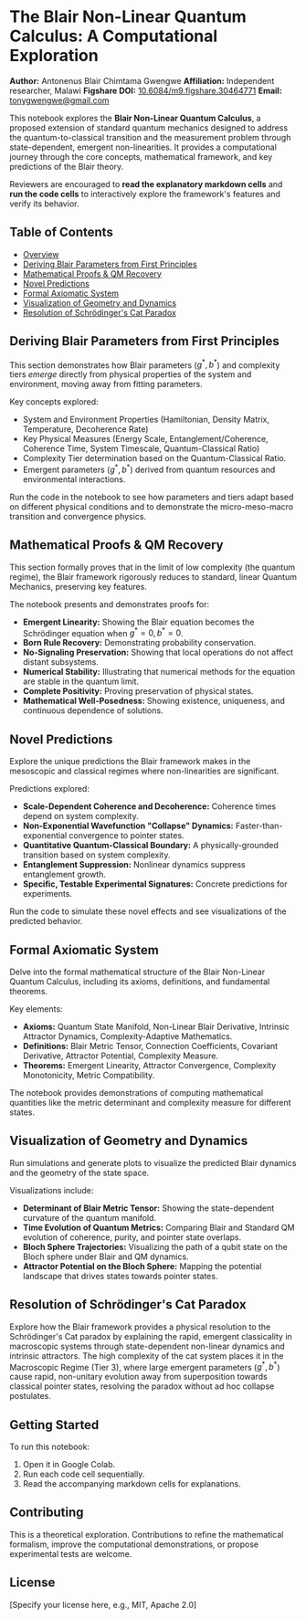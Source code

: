 # The Blair Non-Linear Quantum Calculus: A Computational Exploration

**Author:** Antonenus Blair Chimtama Gwengwe
**Affiliation:** Independent researcher, Malawi
**Figshare DOI:** [10.6084/m9.figshare.30464771](https://doi.org/10.6084/m9.figshare.30464771)
**Email:** tonygwengwe@gmail.com

This notebook explores the **Blair Non-Linear Quantum Calculus**, a proposed extension of standard quantum mechanics designed to address the quantum-to-classical transition and the measurement problem through state-dependent, emergent non-linearities. It provides a computational journey through the core concepts, mathematical framework, and key predictions of the Blair theory.

Reviewers are encouraged to **read the explanatory markdown cells** and **run the code cells** to interactively explore the framework's features and verify its behavior.

## Table of Contents

- [Overview](#the-blair-non-linear-quantum-calculus-a-computational-exploration)
- [Deriving Blair Parameters from First Principles](#deriving-blair-parameters-from-first-principles)
- [Mathematical Proofs & QM Recovery](#mathematical-proofs--qm-recovery)
- [Novel Predictions](#novel-predictions)
- [Formal Axiomatic System](#formal-axiomatic-system)
- [Visualization of Geometry and Dynamics](#visualization-of-geometry-and-dynamics)
- [Resolution of Schrödinger's Cat Paradox](#resolution-of-schrödingers-cat-paradox)

## Deriving Blair Parameters from First Principles

This section demonstrates how Blair parameters ($g^*, b^*$) and complexity tiers *emerge* directly from physical properties of the system and environment, moving away from fitting parameters.

Key concepts explored:
- System and Environment Properties (Hamiltonian, Density Matrix, Temperature, Decoherence Rate)
- Key Physical Measures (Energy Scale, Entanglement/Coherence, Coherence Time, System Timescale, Quantum-Classical Ratio)
- Complexity Tier determination based on the Quantum-Classical Ratio.
- Emergent parameters ($g^*, b^*$) derived from quantum resources and environmental interactions.

Run the code in the notebook to see how parameters and tiers adapt based on different physical conditions and to demonstrate the micro-meso-macro transition and convergence physics.

## Mathematical Proofs & QM Recovery

This section formally proves that in the limit of low complexity (the quantum regime), the Blair framework rigorously reduces to standard, linear Quantum Mechanics, preserving key features.

The notebook presents and demonstrates proofs for:
- **Emergent Linearity:** Showing the Blair equation becomes the Schrödinger equation when $g^*=0, b^*=0$.
- **Born Rule Recovery:** Demonstrating probability conservation.
- **No-Signaling Preservation:** Showing that local operations do not affect distant subsystems.
- **Numerical Stability:** Illustrating that numerical methods for the equation are stable in the quantum limit.
- **Complete Positivity:** Proving preservation of physical states.
- **Mathematical Well-Posedness:** Showing existence, uniqueness, and continuous dependence of solutions.

## Novel Predictions

Explore the unique predictions the Blair framework makes in the mesoscopic and classical regimes where non-linearities are significant.

Predictions explored:
- **Scale-Dependent Coherence and Decoherence:** Coherence times depend on system complexity.
- **Non-Exponential Wavefunction "Collapse" Dynamics:** Faster-than-exponential convergence to pointer states.
- **Quantitative Quantum-Classical Boundary:** A physically-grounded transition based on system complexity.
- **Entanglement Suppression:** Nonlinear dynamics suppress entanglement growth.
- **Specific, Testable Experimental Signatures:** Concrete predictions for experiments.

Run the code to simulate these novel effects and see visualizations of the predicted behavior.

## Formal Axiomatic System

Delve into the formal mathematical structure of the Blair Non-Linear Quantum Calculus, including its axioms, definitions, and fundamental theorems.

Key elements:
- **Axioms:** Quantum State Manifold, Non-Linear Blair Derivative, Intrinsic Attractor Dynamics, Complexity-Adaptive Mathematics.
- **Definitions:** Blair Metric Tensor, Connection Coefficients, Covariant Derivative, Attractor Potential, Complexity Measure.
- **Theorems:** Emergent Linearity, Attractor Convergence, Complexity Monotonicity, Metric Compatibility.

The notebook provides demonstrations of computing mathematical quantities like the metric determinant and complexity measure for different states.

## Visualization of Geometry and Dynamics

Run simulations and generate plots to visualize the predicted Blair dynamics and the geometry of the state space.

Visualizations include:
- **Determinant of Blair Metric Tensor:** Showing the state-dependent curvature of the quantum manifold.
- **Time Evolution of Quantum Metrics:** Comparing Blair and Standard QM evolution of coherence, purity, and pointer state overlaps.
- **Bloch Sphere Trajectories:** Visualizing the path of a qubit state on the Bloch sphere under Blair and QM dynamics.
- **Attractor Potential on the Bloch Sphere:** Mapping the potential landscape that drives states towards pointer states.

## Resolution of Schrödinger's Cat Paradox

Explore how the Blair framework provides a physical resolution to the Schrödinger's Cat paradox by explaining the rapid, emergent classicality in macroscopic systems through state-dependent non-linear dynamics and intrinsic attractors. The high complexity of the cat system places it in the Macroscopic Regime (Tier 3), where large emergent parameters ($g^*, b^*$) cause rapid, non-unitary evolution away from superposition towards classical pointer states, resolving the paradox without ad hoc collapse postulates.

## Getting Started

To run this notebook:
1. Open it in Google Colab.
2. Run each code cell sequentially.
3. Read the accompanying markdown cells for explanations.

## Contributing

This is a theoretical exploration. Contributions to refine the mathematical formalism, improve the computational demonstrations, or propose experimental tests are welcome.

## License

[Specify your license here, e.g., MIT, Apache 2.0]
